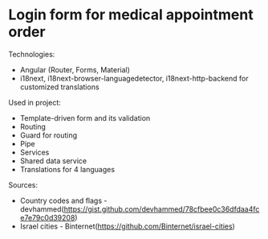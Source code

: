 # Login form for medical appointment order

Technologies:

- Angular (Router, Forms, Material)
- i18next, i18next-browser-languagedetector, i18next-http-backend for customized translations

Used in project:

- Template-driven form and its validation
- Routing
- Guard for routing
- Pipe
- Services
- Shared data service
- Translations for 4 languages

Sources:

- Country codes and flags - devhammed(https://gist.github.com/devhammed/78cfbee0c36dfdaa4fce7e79c0d39208)
- Israel cities - Binternet(https://github.com/Binternet/israel-cities)
